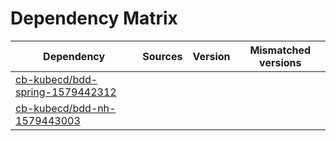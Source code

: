# Dependency Matrix

Dependency | Sources | Version | Mismatched versions
---------- | ------- | ------- | -------------------
[cb-kubecd/bdd-spring-1579442312](https://github.com/cb-kubecd/bdd-spring-1579442312.git) |  | []() | 
[cb-kubecd/bdd-nh-1579443003](https://github.com/cb-kubecd/bdd-nh-1579443003.git) |  | []() | 
